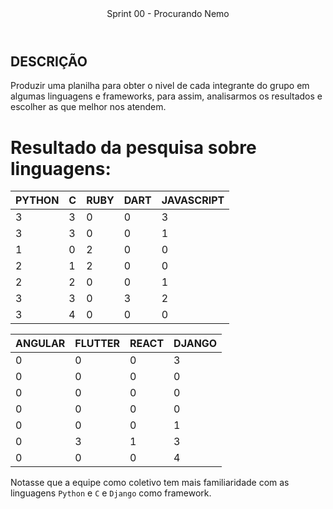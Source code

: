 <header>
    Sprint 00 - Procurando Nemo
</header>
<div class="doc-body">
<!-- ADD O CONTEÚDO ABAIXO -->

## DESCRIÇÃO
Produzir uma planilha para obter o nivel de cada integrante do grupo em algumas linguagens e frameworks, para assim, analisarmos os resultados e escolher as que melhor nos atendem.

# Resultado da pesquisa sobre linguagens:
| PYTHON | C | RUBY | DART | JAVASCRIPT |
|--------|---|------|------|------------|
|   3    | 3 |  0   |  0   |     3      |
|   3    | 3 |  0   |  0   |     1      |
|   1    | 0 |  2   |  0   |     0      |
|   2    | 1 |  2   |  0   |     0      |
|   2    | 2 |  0   |  0   |     1      |
|   3    | 3 |  0   |  3   |     2      |
|   3    | 4 |  0   |  0   |     0      |

| ANGULAR | FLUTTER | REACT | DJANGO |
|---------|---------|-------|--------|
|    0    |    0    |   0   |   3    |
|    0    |    0    |   0   |   0    |
|    0    |    0    |   0   |   0    |
|    0    |    0    |   0   |   0    |
|    0    |    0    |   0   |   1    |
|    0    |    3    |   1   |   3    |
|    0    |    0    |   0   |   4    |

 Notasse que a equipe como coletivo tem mais familiaridade com as linguagens `Python` e `C` e `Django` como framework. 


<!-- ADD O CONTEÚDO ACIMA -->
</div>